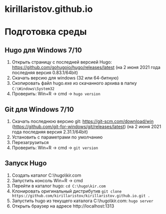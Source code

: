 # kirillaristov.github.io

# Подготовка среды

## Hugo для Windows 7/10

1. Открыть страницу с последней версией Hugo: https://github.com/gohugoio/hugo/releases/latest (на 2 июня 2021 года последняя версия 0.83.1/64bit)
2. Скачать версию для windows (32 или 64-битную)
3. Скопировать файл hugo.exe из скачанного архива в папку `C:\Windows\System32`
4. Проверить: Win+R -> cmd -> `hugo version`

## Git для Windows 7/10

1. Скачать последнюю версию git: https://git-scm.com/download/win (https://github.com/git-for-windows/git/releases/latest) (на 2 июня 2021 года последняя версия 2.31.1/64bit)
2. Установить с параметрами по умолчанию
3. Перезагрузиться
4. Проверить: Win+R -> cmd -> `git version`

## Запуск Hugo

1. Создать каталог C:\hugo\kir.com
2. Запустить консоль Win+R -> cmd
3. Перейти в каталог hugo: `cd C:\hugo\kir.com`
4. Клонировать оригинальный дистрибутив `git clone https://github.com/kirillaristov/kirillaristov.github.io.git .`
5. Запустить hugo из текущего каталога C:\hugo\kir.com: `hugo server`
6. Открыть браузер на адресе http://localhost:1313
